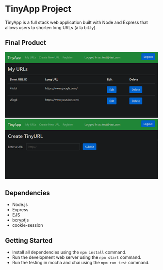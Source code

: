 # TinyApp Project

TinyApp is a full stack web application built with Node and Express that allows users to shorten long URLs (à la bit.ly).

## Final Product

!["Screenshot of a URLs Page"](https://github.com/grafuj/tinyapp/blob/master/docs/URLs%20Page.PNG?raw=true)
!["Screenshot of Creating a New URL"](https://github.com/grafuj/tinyapp/blob/master/docs/Create%20New%20URL.PNG?raw=true)

## Dependencies

- Node.js
- Express
- EJS
- bcryptjs
- cookie-session

## Getting Started

- Install all dependencies using the `npm install` command.
- Run the development web server using the `npm start` command.
- Run the testing in mocha and chai using the `npm run test` command.